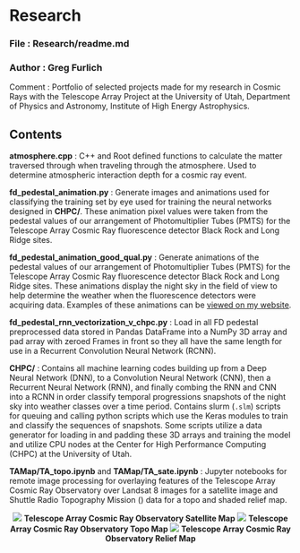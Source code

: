 # Research

### File : Research/readme.md
### Author : Greg Furlich

Comment : Portfolio of selected projects made for my research in Cosmic Rays with the Telescope Array Project at the University of Utah, Department of Physics and Astronomy, Institute of High Energy Astrophysics.

## Contents ##

**atmosphere.cpp** : C++ and Root defined functions to calculate the matter traversed through when traveling through the atmosphere. Used to determine atmospheric interaction depth for a cosmic ray event.

**fd_pedestal_animation.py** : Generate images and animations used for classifying the training set by eye used for training the neural networks designed in **CHPC/**. These animation pixel values were taken from the pedestal values of our arrangement of Photomultiplier Tubes (PMTS) for the Telescope Array Cosmic Ray fluorescence detector Black Rock and Long Ridge sites.

**fd_pedestal_animation_good_qual.py** : Generate animations of the pedestal values of our arrangement of Photomultiplier Tubes (PMTS) for the Telescope Array Cosmic Ray fluorescence detector Black Rock and Long Ridge sites. These animations display the night sky in the field of view to help determine the weather when the fluorescence detectors were acquiring data. Examples of these animations can be [viewed on my website](https://gregfurlich.com/posts/telescope-array-machine-learing-weather-classification.html).

**fd_pedestal_rnn_vectorization_v_chpc.py** : Load in all FD pedestal preprocessed data stored in Pandas DataFrame into a NumPy 3D array and pad array with zeroed Frames in front so they all have the same length for use in a Recurrent Convolution Neural Network (RCNN).

**CHPC/** : Contains all machine learning codes building up from a Deep Neural Network (DNN), to a Convolution Neural Network (CNN), then a Recurrent Neural Network (RNN), and finally combing the RNN and CNN into a RCNN in order classify temporal progressions snapshots of the night sky into weather classes over a time period. Contains slurm (`.slm`) scripts for queuing and calling python scripts which use the Keras modules to train and classify the sequences of snapshots. Some scripts utilize a data generator for loading in and padding these 3D arrays and training the model and utilize CPU nodes at the Center for High Performance Computing (CHPC) at the University of Utah.

**TAMap/TA_topo.ipynb** and **TAMap/TA_sate.ipynb** : Jupyter notebooks for remote image processing for overlaying features of the Telescope Array Cosmic Ray Observatory over Landsat 8 images for a satellite image and  Shuttle Radio Topography Mission () data for a topo and shaded relief map.

<p align="center">
    <img src="https://github.com/gfurlich/Research/blob/master/TAMap/ta_map.png">
    <b>Telescope Array Cosmic Ray Observatory Satellite Map</b>
    <img src="https://github.com/gfurlich/Research/blob/master/TAMap/ta_topo.png">
    <b>Telescope Array Cosmic Ray Observatory Topo Map</b>
    <img src="https://github.com/gfurlich/Research/blob/master/TAMap/ta_relief.png">
    <b>Telescope Array Cosmic Ray Observatory Relief Map</b>
</p>

